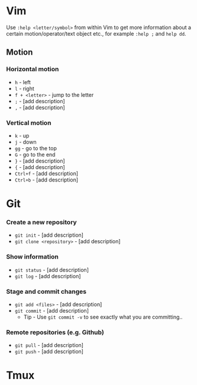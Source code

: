 Vim
===

Use `:help <letter/symbol>` from within Vim to get more information about a
certain motion/operator/text object etc., for example `:help ;` and `help dd`.


Motion
------

### Horizontal motion ###

* `h` - left
* `l` - right
* `f + <letter>` - jump to the letter
* `;` - [add description]
* `,` - [add description]


### Vertical motion ###

* `k` - up
* `j` - down 
* `gg` - go to the top
* `G` - go to the end
* `}` - [add description]
* `{` - [add description]
* `Ctrl+f` - [add description]
* `Ctrl+b` - [add description]


Git
===

### Create a new repository ###

* `git init` - [add description]
* `git clone <repository>` - [add description]


### Show information ###

* `git status` - [add description]
* `git log` - [add description]


### Stage and commit changes ###

* `git add <files>` - [add description]
* `git commit` - [add description]
  * Tip - Use `git commit -v` to see exactly what you are committing..


### Remote repositories (e.g. Github) ###

* `git pull` - [add description]
* `git push` - [add description]


Tmux
====
